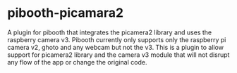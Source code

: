 # pibooth-picamara2
A plugin for pibooth that integrates the picamera2 library and uses the raspberry camera v3. Pibooth currently only supports only the raspberry pi camera v2, ghoto and any webcam but not the v3. This is a plugin to allow support for picamera2 library and the camera v3 module that will not disrupt any flow of the app or change the original code.
